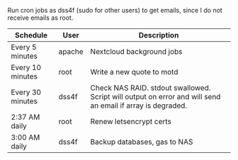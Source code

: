 Run cron jobs as dss4f (sudo for other users) to get emails, since I do not receive emails as root.

| Schedule | User | Description |
| -------- | ---- | ----------- |
| Every 5 minutes | apache | Nextcloud background jobs |
| Every 10 minutes | root | Write a new quote to motd |
| Every 30 minutes | dss4f | Check NAS RAID. stdout swallowed. Script will output on error and will send an email if array is degraded. |
| 2:37 AM daily | root | Renew letsencrypt certs |
| 3:00 AM daily | dss4f | Backup databases, gas to NAS |
